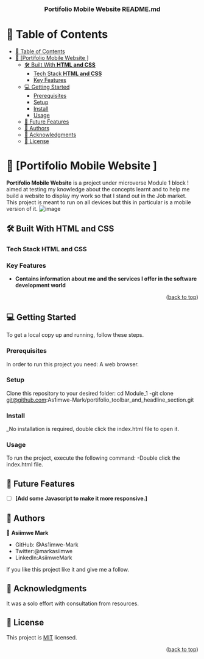 <a name="readme-top"></a>

<!--
HOW TO USE:
This is an example of how you may give instructions on setting up your project locally.

Modify this file to match your project and remove sections that don't apply.

REQUIRED SECTIONS:
- Table of Contents
- About the Project
  - Built With
  - Live Demo
- Getting Started
- Authors
- Future Features
- Contributing
- Show your support
- Acknowledgements
- License

OPTIONAL SECTIONS:
- FAQ

After you're finished please remove all the comments and instructions!
-->

<div align="center">
  <!-- You are encouraged to replace this logo with your own! Otherwise you can also remove it. -->
  

  <h3><b>Portifolio Mobile Website README.md</b></h3>

</div>

<!-- TABLE OF CONTENTS -->

# 📗 Table of Contents

- [📗 Table of Contents](#-table-of-contents)
- [📖 \[Portifolio Mobile Website \] ](#-portifolio-mobile-website--)
  - [🛠 Built With **HTML and CSS**](#-built-with-html-and-css)
    - [Tech Stack **HTML and CSS**](#tech-stack-html-and-css)
    - [Key Features ](#key-features-)
  - [💻 Getting Started ](#-getting-started-)
    - [Prerequisites](#prerequisites)
    - [Setup](#setup)
    - [Install](#install)
    - [Usage](#usage)
  - [🔭 Future Features ](#-future-features-)
  - [👥 Authors ](#-authors-)
  - [🙏 Acknowledgments ](#-acknowledgments-)
  - [📝 License ](#-license-)

<!-- PROJECT DESCRIPTION -->

# 📖 [Portifolio Mobile Website ] <a name="about-project"></a>
**Portifolio Mobile Website** is a project under microverse Module 1 block ! aimed at testing my knowledge about the concepts learnt and to help me build a website to display my work so that I stand out in the Job market.
This project is meant to run on all devices but this in particular is a mobile version of it.
![image](https://github.com/As1imwe-Mark/Portifolio_toolbar_and_headline_section/assets/100065970/80b2bb40-54c8-4ebb-9ae9-7c30991bc7d9)

## 🛠 Built With **HTML and CSS**

### Tech Stack **HTML and CSS**
### Key Features <a name="key-features"></a>
- **Contains information about me and the services I offer in the software development world**

<p align="right">(<a href="#readme-top">back to top</a>)</p>

<!-- GETTING STARTED -->

## 💻 Getting Started <a name="getting-started"></a>

To get a local copy up and running, follow these steps.

### Prerequisites

In order to run this project you need: A web browser.
### Setup

Clone this repository to your desired folder:
cd Module_1
-git clone git@github.com:As1imwe-Mark/portifolio_toolbar_and_headline_section.git

### Install

_No installation is required, double click the index.html file to open it.

### Usage

To run the project, execute the following command:
-Double click the index.html file.

<!-- FUTURE FEATURES -->

## 🔭 Future Features <a name="future-features"></a>

- [ ] **[Add some Javascript to make it more responsive.]**

<!-- AUTHORS -->

## 👥 Authors <a name="authors"></a>

👤 **Asiimwe Mark**

- GitHub: @As1imwe-Mark
- Twitter:@markasiimwe
- LinkedIn:AsiimweMark


If you like this project like it and give me a follow.


<!-- ACKNOWLEDGEMENTS -->

## 🙏 Acknowledgments <a name="acknowledgements"></a>

It was a solo effort with consultation from resources.



<!-- LICENSE -->

## 📝 License <a name="license"></a>

This project is [MIT](./LICENSE) licensed.


<p align="right">(<a href="#readme-top">back to top</a>)</p>
